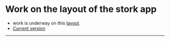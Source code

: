# Work on the layout of the stork app


* work is underway on this [layout](https://dribbble.com/shots/16880082-Web-Platform-Jewelry-Reseller-Stork).
* [Current version](https://nialko.github.io/App-stork)
---
